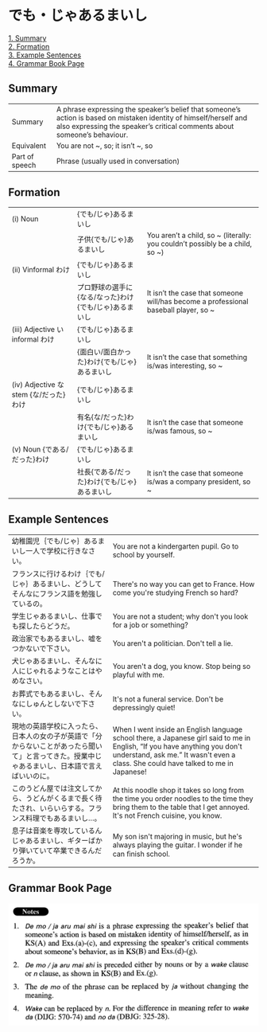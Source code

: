 # でも・じゃあるまいし

[1. Summary](#summary)<br>
[2. Formation](#formation)<br>
[3. Example Sentences](#example-sentences)<br>
[4. Grammar Book Page](#grammar-book-page)<br>


## Summary

<table><tr>   <td>Summary</td>   <td>A phrase expressing the speaker’s belief that someone’s action is based on mistaken identity of himself/herself and also expressing the speaker’s critical comments about someone’s behaviour.</td></tr><tr>   <td>Equivalent</td>   <td>You are not ~, so; it isn’t ~, so</td></tr><tr>   <td>Part of speech</td>   <td>Phrase (usually used in conversation)</td></tr></table>

## Formation

<table class="table"><tbody><tr class="tr head"><td class="td"><span class="numbers">(i)</span> <span class="bold">Noun</span></td><td class="td"><span>{</span><span class="concept">でも</span><span>/</span><span class="concept">じゃ</span><span>}</span><span class="concept">あるまいし</span></td><td class="td"></td></tr><tr class="tr"><td class="td"></td><td class="td"><span>子供{</span><span class="concept">でも</span><span>/</span><span class="concept">じゃ</span><span>}</span><span class="concept">あるまいし</span></td><td class="td"><span>You aren’t a child, so ~ (literally: you couldn’t possibly be a child, so ~)</span> </td></tr><tr class="tr head"><td class="td"><span class="numbers">(ii)</span> <span class="bold">Vinformal わけ</span></td><td class="td"><span>{</span><span class="concept">でも</span><span>/</span><span class="concept">じゃ</span><span>}</span><span class="concept">あるまいし</span></td><td class="td"></td></tr><tr class="tr"><td class="td"></td><td class="td"><span>プロ野球の選手に{なる/なった}わけ{</span><span class="concept">でも</span><span>/</span><span class="concept">じゃ</span><span>}</span><span class="concept">あるまいし</span></td><td class="td"><span>It isn’t the case that someone will/has become a professional baseball player, so ~</span></td></tr><tr class="tr head"><td class="td"><span class="numbers">(iii)</span> <span class="bold">Adjective い informal わけ</span></td><td class="td"><span>{</span><span class="concept">でも</span><span>/</span><span class="concept">じゃ</span><span>}</span><span class="concept">あるまいし</span></td><td class="td"></td></tr><tr class="tr"><td class="td"></td><td class="td"><span>{面白い/面白かった}わけ{</span><span class="concept">でも</span><span>/</span><span class="concept">じゃ</span><span>}</span><span class="concept">あるまいし</span></td><td class="td"><span>It isn’t the case that something is/was interesting, so ~</span></td></tr><tr class="tr head"><td class="td"><span class="numbers">(iv)</span> <span class="bold">Adjective な stem {な/だった}わけ</span></td><td class="td"><span>{</span><span class="concept">でも</span><span>/</span><span class="concept">じゃ</span><span>}</span><span class="concept">あるまいし</span></td><td class="td"></td></tr><tr class="tr"><td class="td"></td><td class="td"><span>有名{な/だった}わけ{</span><span class="concept">でも</span><span>/</span><span class="concept">じゃ</span><span>}</span><span class="concept">あるまいし</span></td><td class="td"><span>It isn’t the case that someone is/was famous, so ~</span></td></tr><tr class="tr head"><td class="td"><span class="numbers">(v)</span> <span class="bold">Noun {である/だった}わけ</span></td><td class="td"><span>{</span><span class="concept">でも</span><span>/</span><span class="concept">じゃ</span><span>}</span><span class="concept">あるまいし</span></td><td class="td"></td></tr><tr class="tr"><td class="td"></td><td class="td"><span>社長{である/だった}わけ{</span><span class="concept">でも</span><span>/</span><span class="concept">じゃ</span><span>}</span><span class="concept">あるまいし</span></td><td class="td"><span>It isn’t the case that someone is/was a company president, so ~</span></td></tr></tbody></table>

## Example Sentences

<table><tr>   <td>幼稚園児｛でも/じゃ｝あるまいし一人で学校に行きなさい。</td>   <td>You are not a kindergarten pupil. Go to school by yourself.</td></tr><tr>   <td>フランスに行けるわけ｛でも/じゃ｝あるまいし、どうしてそんなにフランス語を勉強しているの。</td>   <td>There's no way you can get to France. How come you're studying French so hard?</td></tr><tr>   <td>学生じゃあるまいし、仕事でも探したらどうだ。</td>   <td>You are not a student; why don't you look for a job or something?</td></tr><tr>   <td>政治家でもあるまいし、嘘をつかないで下さい。</td>   <td>You aren't a politician. Don't tell a lie.</td></tr><tr>   <td>犬じゃあるまいし、そんなに人にじゃれるようなことはやめなさい。</td>   <td>You aren't a dog, you know. Stop being so playful with me.</td></tr><tr>   <td>お葬式でもあるまいし、そんなにしゅんとしないで下さい。</td>   <td>It's not a funeral service. Don't be depressingly quiet!</td></tr><tr>   <td>現地の英語学校に入ったら、日本人の女の子が英語で「分からないことがあったら聞いて」と言ってきた。授業中じゃあるまいし、日本語で言えばいいのに。</td>   <td>When I went inside an English language school there, a Japanese girl said to me in English, &ldquo;If you have anything you don't understand, ask me.&rdquo; It wasn't even a class. She could have talked to me in Japanese!</td></tr><tr>   <td>このうどん屋では注文してから、うどんがくるまで長く待たされ、いらいらする。フランス料理でもあるまいし…。</td>   <td>At this noodle shop it takes so long from the time you order noodles to the time they bring them to the table that I get annoyed. It's not French cuisine, you know.</td></tr><tr>   <td>息子は音楽を専攻しているんじゃあるまいし、ギターばかり弾いていて卒業できるんだろうか。</td>   <td>My son isn't majoring in music, but he's always playing the guitar. I wonder if he can ﬁnish school.</td></tr></table>

## Grammar Book Page

![](../img/Advancedでも／じゃあるまいし.png)

